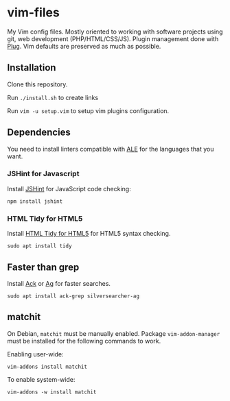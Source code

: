 vim-files
=========

My Vim config files. Mostly oriented to working with software projects using
git, web development (PHP/HTML/CSS/JS). Plugin management done with
[Plug](https://raw.githubusercontent.com/junegunn/vim-plug). Vim defaults are
preserved as much as possible.

## Installation

Clone this repository.

Run ```./install.sh``` to create links

Run ```vim -u setup.vim``` to setup vim plugins configuration.

## Dependencies

You need to install linters compatible with [ALE](https://github.com/w0rp/ale)
for the languages that you want.

### JSHint for Javascript

Install [JSHint](https://github.com/jshint/jshint) for JavaScript code checking:

```
npm install jshint
```

### HTML Tidy for HTML5

Install [HTML Tidy for HTML5](https://github.com/w3c/tidy-html5) for HTML5
syntax checking.

```
sudo apt install tidy
```

## Faster than grep

Install [Ack](http://beyondgrep.com/) or [Ag](http://betterthanack.com/) for
faster searches.

```
sudo apt install ack-grep silversearcher-ag
```

## matchit

On Debian, `matchit` must be manually enabled. Package `vim-addon-manager` must be installed for the following commands to work.

Enabling user-wide:

```
vim-addons install matchit
```

To enable system-wide:

```
vim-addons -w install matchit
```

